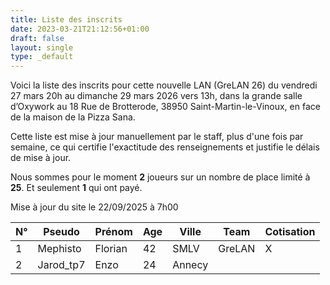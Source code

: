 ```yaml
---
title: Liste des inscrits
date: 2023-03-21T21:12:56+01:00
draft: false
layout: single
type: _default
---
```

Voici la liste des inscrits pour cette nouvelle LAN (GreLAN 26) du vendredi 27 mars 20h au dimanche 29 mars 2026 vers 13h, dans la grande salle d’Oxywork au 18 Rue de Brotterode, 38950 Saint-Martin-le-Vinoux, en face de la maison de la Pizza Sana.

Cette liste est mise à jour manuellement par le staff, plus d'une fois par semaine, ce qui certifie l'exactitude des renseignements et justifie le délais de mise à jour.  

Nous sommes pour le moment **2** joueurs sur un nombre de place limité à **25**. Et seulement **1** qui ont payé.

Mise à jour du site le 22/09/2025 à 7h00
&nbsp;

| N°  | Pseudo    | Prénom  | Age | Ville  | Team   | Cotisation |
| --- | --------- | ------- | --- | ------ | ------ | ---------- |
| 1   | Mephisto  | Florian | 42  | SMLV   | GreLAN | X          |
| 2   | Jarod_tp7 | Enzo    | 24  | Annecy |        |            |